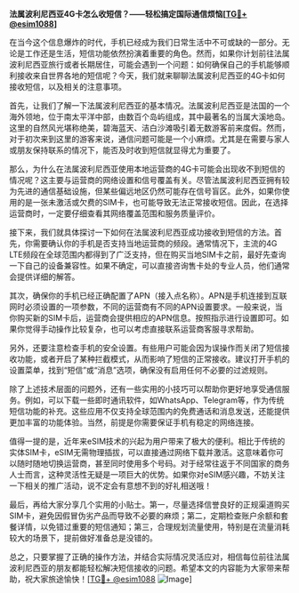 **法属波利尼西亚4G卡怎么收短信？——轻松搞定国际通信烦恼[[TG💪+ @esim1088](https://t.me/s/esim1088)]**

在当今这个信息爆炸的时代，手机已经成为我们日常生活中不可或缺的一部分。无论是工作还是生活，短信功能依然扮演着重要的角色。然而，如果你计划前往法属波利尼西亚旅行或者长期居住，可能会遇到一个问题：如何确保自己的手机能够顺利接收来自世界各地的短信呢？今天，我们就来聊聊法属波利尼西亚的4G卡如何接收短信，以及相关的注意事项。

首先，让我们了解一下法属波利尼西亚的基本情况。法属波利尼西亚是法国的一个海外领地，位于南太平洋中部，由数百个岛屿组成，其中最著名的当属大溪地岛。这里的自然风光堪称绝美，碧海蓝天、洁白沙滩吸引着无数游客前来度假。然而，对于初次来到这里的游客来说，通信问题可能是一个小麻烦。尤其是在需要与家人或朋友保持联系的情况下，能否及时收到短信就显得尤为重要了。

那么，为什么在法属波利尼西亚使用本地运营商的4G卡可能会出现收不到短信的情况呢？这主要与运营商的网络设置和信号覆盖有关。尽管法属波利尼西亚拥有较为先进的通信基础设施，但某些偏远地区仍然可能存在信号盲区。此外，如果你使用的是一张未激活或欠费的SIM卡，也可能导致无法正常接收短信。因此，在选择运营商时，一定要仔细查看其网络覆盖范围和服务质量评价。

接下来，我们就具体探讨一下如何在法属波利尼西亚成功接收到短信的方法。首先，你需要确认你的手机是否支持当地运营商的频段。通常情况下，主流的4G LTE频段在全球范围内都得到了广泛支持，但在购买当地SIM卡之前，最好先查询一下自己的设备兼容性。如果不确定，可以直接咨询售卡处的专业人员，他们通常会提供详细的解答。

其次，确保你的手机已经正确配置了APN（接入点名称）。APN是手机连接到互联网时必须设置的一项参数，不同的运营商有不同的APN设置要求。一般来说，当你购买新的SIM卡后，运营商会提供相应的APN信息。按照指示进行设置即可。如果你觉得手动操作比较复杂，也可以考虑直接联系运营商客服寻求帮助。

另外，还要注意检查手机的安全设置。有些用户可能会因为误操作而关闭了短信接收功能，或者开启了某种拦截模式，从而影响了短信的正常接收。建议打开手机的设置菜单，找到“短信”或“消息”选项，确保没有启用任何不必要的过滤规则。

除了上述技术层面的问题外，还有一些实用的小技巧可以帮助你更好地享受通信服务。例如，可以下载一些即时通讯软件，如WhatsApp、Telegram等，作为传统短信功能的补充。这些应用不仅支持全球范围内的免费通话和消息发送，还能提供更加丰富的功能体验。当然，前提是你需要保证手机有稳定的网络连接。

值得一提的是，近年来eSIM技术的兴起为用户带来了极大的便利。相比于传统的实体SIM卡，eSIM无需物理插拔，可以直接通过网络下载并激活。这意味着你可以随时随地切换运营商，甚至同时使用多个号码。对于经常往返于不同国家的商务人士而言，这种灵活性无疑是一项巨大的优势。如果你对eSIM感兴趣，不妨关注一下相关的推广活动，说不定会有意想不到的好礼相送哦！

最后，再给大家分享几个实用的小贴士。第一，尽量选择信誉良好的正规渠道购买SIM卡，避免因假冒伪劣产品而导致不必要的麻烦；第二，定期检查账户余额和套餐详情，以免错过重要的短信通知；第三，合理规划流量使用，特别是在流量消耗较大的场景下，提前做好准备总是没错的。

总之，只要掌握了正确的操作方法，并结合实际情况灵活应对，相信每位前往法属波利尼西亚的朋友都能轻松解决短信接收的问题。希望本文的内容能为大家带来帮助，祝大家旅途愉快！[[TG💪+ @esim1088](https://t.me/s/esim1088) ![Image](https://i.postimg.cc/4NQfJmqS/Snipaste-2025-05-13-00-14-12.png)]